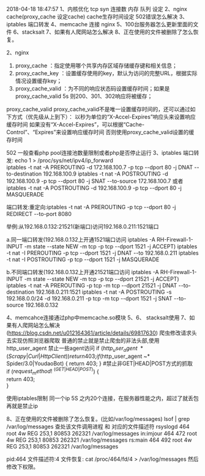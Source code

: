 2018-04-18 18:47:57
1、内核优化 tcp syn 连接数 内存 队列 设定
2、nginx 
   cache(proxy_cache 设定cache)
   cache生存时间设定
   502错误怎么解决
3、iptables 端口转发
4、memcache 连接 nginx
5、100台服务器怎么更新里面的文件
6、stacksalt
7、如果有人爬网站怎么解决
8、正在使用的文件被删除了怎么恢复。


2、nginx 
   1. proxy_cache ：指定使用哪个共享内存区域存储缓存键和相关信息； 
   2. proxy_cache_key ：设置缓存使用的key，默认为访问的完整URL，根据实际情况设置缓存key； 
   3. proxy_cache_valid ：为不同的响应状态码设置缓存时间；如果是proxy_cache_valid 5s 则200、301、302响应将被缓存；

   proxy_cache_valid 
   proxy_cache_valid不是唯一设置缓存时间的，还可以通过如下方式（优先级从上到下）： 
   以秒为单位的“X-Accel-Expires”响应头来设置响应缓存时间
   如果没有“X-Accel-Expires”，可以根据“Cache-Control”、“Expires”来设置响应缓存时间
   否则使用proxy_cache_valid设置的缓存时间

   502 一般查看php pool连接池数量限制或者php是否停止运行
3、iptables 端口转发:
   echo  1 > /proc/sys/net/ipv4/ip_forward  
   iptables -t nat  -A PREROUTING  -d   172.168.100.7 -p tcp --dport 80  -j  DNAT --to-destination 192.168.100.9
   iptables -t nat  -A POSTROUTING   -d 192.168.100.9 -p tcp --dport 80 -j  SNAT --to-source  172.168.100.7 
   或者 iptables -t nat  -A POSTROUTING   -d 192.168.100.9 -p tcp --dport 80 -j  MASQUERADE 

  端口转发:重定向:iptables -t nat -A PREROUTING -p tcp --dport 80 -j REDIRECT --to-port 8080

  举例:从192.168.0.132:21521(新端口)访问192.168.0.211:1521端口
   

   a.同一端口转发(192.168.0.132上开通1521端口访问 iptables -A RH-Firewall-1-INPUT -m state --state NEW -m tcp -p tcp --dport 1521 -j ACCEPT)
   iptables -t nat -I PREROUTING -p tcp --dport 1521 -j DNAT --to 192.168.0.211
   iptables -t nat -I POSTROUTING -p tcp --dport 1521 -j MASQUERADE

   b.不同端口转发(192.168.0.132上开通21521端口访问 iptables -A RH-Firewall-1-INPUT -m state --state NEW -m tcp -p tcp --dport 21521 -j ACCEPT)
   iptables -t nat -A PREROUTING -p tcp -m tcp --dport 21521 -j DNAT --to-destination 192.168.0.211:1521
   iptables -t nat -A POSTROUTING -s 192.168.0.0/24 -d 192.168.0.211 -p tcp -m tcp --dport 1521 -j SNAT --to-source 192.168.0.132


4、memcahce连接通过php中memcache.so模块
5、6、 stacksalt使用
7、如果有人爬网站怎么解决(https://blog.csdn.net/u012164361/article/details/69817630)
   爬虫修改请求头 去实现仿照浏览器爬取
   普通的禁止就是禁止爬虫的非法头部,使用http_user_agent 禁止一些agent访问 
   if ($http_user_agent ~* (Scrapy|Curl|HttpClient)) {  
        return 403;  
	} 
   if ($http_user_agent ~* Spider/3.0|YoudaoBot)
   {
       return 403;
   }
   #禁止非GET|HEAD|POST方式的抓取  
   if ($request_method !~ ^(GET|HEAD|POST)$) {  
       return 403;  
       }  

   使用iptables限制 同一个ip 5S 之内20个连接，在服务器性能之内，超过了就丢包
   再就是禁止ip
   	

8、正在使用的文件被删除了怎么恢复。(比如/var/log/messages)
   lsof  | grep /var/log/messages  查处该文件调用进程 和 对应的文件描述符
   rsyslogd    464          root    4w      REG              253,1     80853     262321 /var/log/messages
   in:imjour   464   472    root    4w      REG              253,1     80853     262321 /var/log/messages
   rs:main     464   492    root    4w      REG              253,1     80853     262321 /var/log/messages

   pid:464 文件描述符:4
   文件恢复: cat /proc/464/fd/4 > /var/log/messages
   然后修改下权限。


